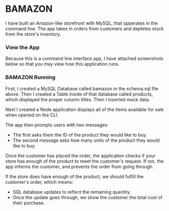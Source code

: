 # BAMAZON

I have built an Amazon-like storefront with MySQL, that opperates in the command line. The app takes in orders from customers and depletes stock from the store's inventory.

### View the App

Because this is a command line interface app, I have attached screenshots below so that you may view how this application runs. 

### BAMAZON Running

First, I created a MySQL Database called bamazon in the schema.sql file above. Then I created a Table inside of that database called products, which displayed the proper column titles. Then I inserted mock data.

Next I created a Node application displays all of the items available for sale when opened on the CLI. 

The app then prompts users with two messages:

   * The first asks them the ID of the product they would like to buy.
   * The second message asks how many units of the product they would like to buy.

Once the customer has placed the order, the application checks if your store has enough of the product to meet the customer's request. If not, the app informs the customer, and prevents the order from going through.

If the store does have enough of the product, we should fulfill the customer's order, which means:

   * SQL database updates to reflect the remaining quantity.
   * Once the update goes through, we show the customer the total cost of their purchase.

